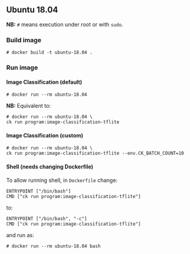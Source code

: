 ## Ubuntu 18.04

**NB:** `#` means execution under root or with `sudo`.

### Build image
```
# docker build -t ubuntu-18.04 .
```

### Run image

#### Image Classification (default)
```
# docker run --rm ubuntu-18.04
```
**NB:** Equivalent to:
```
# docker run --rm ubuntu-18.04 \
ck run program:image-classification-tflite
```

#### Image Classification (custom)
```
# docker run --rm ubuntu-18.04 \
ck run program:image-classification-tflite --env.CK_BATCH_COUNT=10
```

#### Shell (needs changing Dockerfile)
To allow running shell, in `Dockerfile` change:
```
ENTRYPOINT ["/bin/bash"]
CMD ["ck run program:image-classification-tflite"]
```
to:
```
ENTRYPOINT ["/bin/bash", "-c"]
CMD ["ck run program:image-classification-tflite"]
```
and run as:
```
# docker run --rm ubuntu-18.04 bash
```
